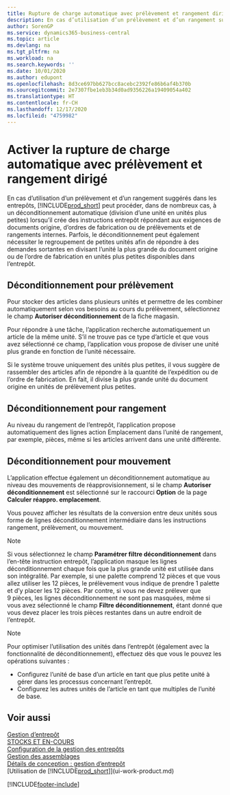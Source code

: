 ```yaml
---
title: Rupture de charge automatique avec prélèvement et rangement dirigé | Microsoft Docs
description: En cas d’utilisation d’un prélèvement et d’un rangement suggérés dans les entrepôts, vous pouvez diviser une unité en unités plus petites lors de la création des instructions entrepôt répondant aux exigences de documents origine, d’ordres de fabrication ou de prélèvements et de rangements internes.
author: SorenGP
ms.service: dynamics365-business-central
ms.topic: article
ms.devlang: na
ms.tgt_pltfrm: na
ms.workload: na
ms.search.keywords: ''
ms.date: 10/01/2020
ms.author: edupont
ms.openlocfilehash: 8d3ce697bb627bcc8acebc2392fe86b6af4b370b
ms.sourcegitcommit: 2e7307fbe1eb3b34d0ad9356226a19409054a402
ms.translationtype: HT
ms.contentlocale: fr-CH
ms.lasthandoff: 12/17/2020
ms.locfileid: "4759982"
---
```

# <a name="enable-automatic-breaking-bulk-with-directed-put-away-and-pick"></a>Activer la rupture de charge automatique avec prélèvement et rangement dirigé
En cas d’utilisation d’un prélèvement et d’un rangement suggérés dans les entrepôts, [!INCLUDE[prod_short](includes/prod_short.md)] peut procéder, dans de nombreux cas, à un déconditionnement automatique (division d’une unité en unités plus petites) lorsqu’il crée des instructions entrepôt répondant aux exigences de documents origine, d’ordres de fabrication ou de prélèvements et de rangements internes. Parfois, le déconditionnement peut également nécessiter le regroupement de petites unités afin de répondre à des demandes sortantes en divisant l’unité la plus grande du document origine ou de l’ordre de fabrication en unités plus petites disponibles dans l’entrepôt.   

## <a name="breakbulking-in-picks"></a>Déconditionnement pour prélèvement  
Pour stocker des articles dans plusieurs unités et permettre de les combiner automatiquement selon vos besoins au cours du prélèvement, sélectionnez le champ **Autoriser déconditionnement** de la fiche magasin.  

Pour répondre à une tâche, l’application recherche automatiquement un article de la même unité. S’il ne trouve pas ce type d’article et que vous avez sélectionné ce champ, l’application vous propose de diviser une unité plus grande en fonction de l’unité nécessaire.  

Si le système trouve uniquement des unités plus petites, il vous suggère de rassembler des articles afin de répondre à la quantité de l’expédition ou de l’ordre de fabrication. En fait, il divise la plus grande unité du document origine en unités de prélèvement plus petites.  

## <a name="breakbulking-in-put-aways"></a>Déconditionnement pour rangement  
Au niveau du rangement de l’entrepôt, l’application propose automatiquement des lignes action Emplacement dans l’unité de rangement, par exemple, pièces, même si les articles arrivent dans une unité différente.  

## <a name="breakbulking-in-movements"></a>Déconditionnement pour mouvement  
L’application effectue également un déconditionnement automatique au niveau des mouvements de réapprovisionnement, si le champ **Autoriser déconditionnement** est sélectionné sur le raccourci **Option** de la page **Calculer réappro. emplacement**.  

Vous pouvez afficher les résultats de la conversion entre deux unités sous forme de lignes déconditionnement intermédiaire dans les instructions rangement, prélèvement, ou mouvement.  

> [!NOTE]  
>  Si vous sélectionnez le champ **Paramétrer filtre déconditionnement** dans l’en-tête instruction entrepôt, l’application masque les lignes déconditionnement chaque fois que la plus grande unité est utilisée dans son intégralité. Par exemple, si une palette comprend 12 pièces et que vous allez utiliser les 12 pièces, le prélèvement vous indique de prendre 1 palette et d’y placer les 12 pièces. Par contre, si vous ne devez prélever que 9 pièces, les lignes déconditionnement ne sont pas masquées, même si vous avez sélectionné le champ **Filtre déconditionnement**, étant donné que vous devez placer les trois pièces restantes dans un autre endroit de l’entrepôt.  

> [!NOTE]  
>  Pour optimiser l’utilisation des unités dans l’entrepôt (également avec la fonctionnalité de déconditionnement), effectuez dès que vous le pouvez les opérations suivantes :  
>   
> - Configurez l’unité de base d’un article en tant que plus petite unité à gérer dans les processus concernant l’entrepôt.  
> - Configurez les autres unités de l’article en tant que multiples de l’unité de base.  

## <a name="see-also"></a>Voir aussi  
[Gestion d’entrepôt](warehouse-manage-warehouse.md)  
[STOCKS ET EN-COURS](inventory-manage-inventory.md)  
[Configuration de la gestion des entrepôts](warehouse-setup-warehouse.md)     
[Gestion des assemblages](assembly-assemble-items.md)    
[Détails de conception : gestion d’entrepôt](design-details-warehouse-management.md)  
[Utilisation de [!INCLUDE[prod_short](includes/prod_short.md)]](ui-work-product.md)  


[!INCLUDE[footer-include](includes/footer-banner.md)]